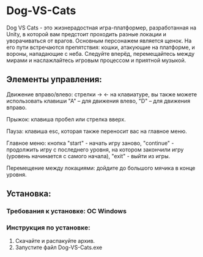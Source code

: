 # Dog-VS-Cats
Dog VS Cats - это жизнерадостная игра-платформер, разработанная на Unity, в которой вам предстоит проходить разные локации и уворачиваться от врагов.
Основным персонажем является щенок. На его пути встречаются препятствия: кошки, атакующие на платформе, и вороны, нападающие с неба.
Следуйте вперёд, перемещайтесь между мирами и наслажлайтесь игровым процессом и приятной музыкой.

## Элементы управления:
Движение вправо/влево: стрелки -> <- на клавиатуре, вы также можете использовать клавиши "А" – для движения влево, "D" – для движения вправо.

Прыжок: клавиша пробел или стрелка вверх.

Пауза: клавиша esc, которая также переносит вас на главное меню.

Главное меню: кнопка "start" - начать игру заново, "continue" - продолжить игру с последнего уровня, на котором закончили игру (уровень начинается с самого начала), "exit" - выйти из игры.

Перемещение между локациями: дойдите до большого мячика в конце уровня.

## Установка:
### Требования к установке: ОС Windows
### Инструкция по установке:
1. Скачайте и распакуйте архив.
2. Запустите файл Dog-VS-Cats.exe
